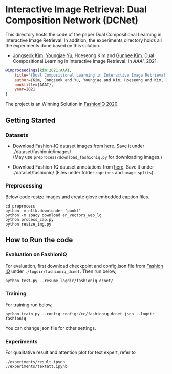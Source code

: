 # Interactive Image Retrieval: Dual Composition Network (DCNet)

This directory hosts the code of the paper Dual Compositional Learning in Interactive Image Retrieval.
In addition, the experiments directory holds all the experiments done based on this solution.

- [Jongseok Kim](https://ozmig77.github.io/), [Youngjae Yu](https://yj-yu.github.io/home), Hoeseong Kim and [Gunhee Kim](http://vision.snu.ac.kr/gunhee/).
Dual Compositional Learning in Interactive Image Retrieval. In *AAAI*, 2021.

```bibtex
@inproceedings{kim:2021:AAAI,
    title="{Dual Compositional Learning in Interactive Image Retrieval}",
    author={Kim, Jongseok and Yu, Youngjae and Kim, Hoeseong and Kim, Gunhee},
    booktitle={AAAI},
    year=2021
}
```

The project is an Winning Solution in [FashionIQ 2020](https://sites.google.com/view/cvcreative2020/fashion-iq).

## Getting Started

### Datasets
- Download Fashion-IQ dataset images from [here](https://github.com/hongwang600/fashion-iq-metadata). Save it under ./dataset/fashioniq/images/   
(May use `preprocess/download_fashioniq.py` for downloading images.)

- Download Fashion-IQ dataset annotations from [here](https://github.com/XiaoxiaoGuo/fashion-iq). Save it under ./dataset/fashioniq/
(Files under folder `captions` and `image_splits`)                                                                                                

### Preprocessing
Below code resize images and create glove embedded caption files.
```
cd preprocess
python -m nltk.downloader 'punkt'
python -m spacy download en_vectors_web_lg
python process_cap.py
python resize_img.py
```


## How to Run the code

### Evaluation on FashionIQ
For evaluation, first download checkpoint and config.json file from [Fashion IQ](https://drive.google.com/drive/folders/1wgygqF095Di67EaHaGOXbwh3wEzk9izB?usp=sharing) under `./logdir/fashioniq_dcnet`.
Then run below,
```
python test.py --resume logdir/fashioniq_dcnet/
```
### Training
For training run below,
```
python train.py --config configs/ce/fashioniq_dcnet.json --logdir fashioniq
```
You can change json file for other settings.

### Experiments
For qualitative result and attention plot for text expert, refer to
```
./experiments/result.ipynb
./experiments/textatt.ipynb
```
